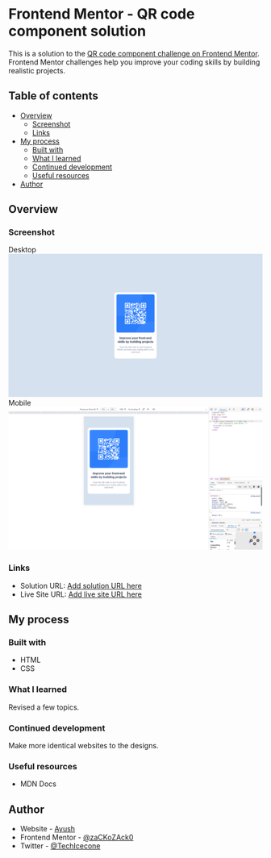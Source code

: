 # Frontend Mentor - QR code component solution

This is a solution to the [QR code component challenge on Frontend Mentor](https://www.frontendmentor.io/challenges/qr-code-component-iux_sIO_H). Frontend Mentor challenges help you improve your coding skills by building realistic projects. 

## Table of contents

- [Overview](#overview)
  - [Screenshot](#screenshot)
  - [Links](#links)
- [My process](#my-process)
  - [Built with](#built-with)
  - [What I learned](#what-i-learned)
  - [Continued development](#continued-development)
  - [Useful resources](#useful-resources)
- [Author](#author)


## Overview

### Screenshot

Desktop
![](./images/desktop.png)
Mobile
![](./images/phone.png)

### Links

- Solution URL: [Add solution URL here](https://your-solution-url.com)
- Live Site URL: [Add live site URL here](https://your-live-site-url.com)

## My process

### Built with

- HTML
- CSS

### What I learned

Revised a few topics.

### Continued development

Make more identical websites to the designs.

### Useful resources

- MDN Docs

## Author

- Website - [Ayush](https://www.byzackozack.in/)
- Frontend Mentor - [@zaCKoZAck0](https://www.frontendmentor.io/profile/zaCKoZAck0)
- Twitter - [@TechIcecone](https://twitter.com/TechIcecone)

